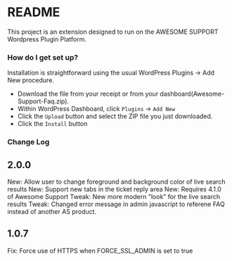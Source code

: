 # README #

This project is an extension designed to run on the AWESOME SUPPORT Wordpress Plugin Platform.  

### How do I get set up? ###

Installation is straightforward using the usual WordPress Plugins -> Add New procedure.

- Download the file from your receipt or from your dashboard(Awesome-Support-Faq.zip).
- Within WordPress Dashboard, click `Plugins` -> `Add New`
- Click the `Upload` button and select the ZIP file you just downloaded.
- Click the `Install` button


### Change Log  ###
2.0.0
-----
New: Allow user to change foreground and background color of live search results
New: Support new tabs in the ticket reply area
New: Requires 4.1.0 of Awesome Support
Tweak: New more modern "look" for the live search results
Tweak: Changed error message in admin javascript to referene FAQ instead of another AS product.


1.0.7
-----
Fix: Force use of HTTPS when FORCE_SSL_ADMIN is set to true